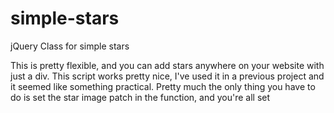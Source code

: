 simple-stars
============

jQuery Class for simple stars

This is pretty flexible, and you can add stars anywhere on your website with just a div.
This script works pretty nice, I've used it in a previous project and it seemed like something practical.
Pretty much the only thing you have to do is set the star image patch in the function, and you're all set
